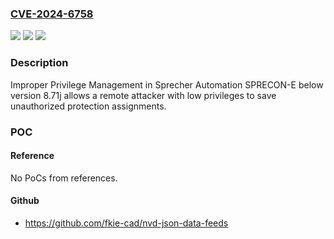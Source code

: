 ### [CVE-2024-6758](https://cve.mitre.org/cgi-bin/cvename.cgi?name=CVE-2024-6758)
![](https://img.shields.io/static/v1?label=Product&message=SPRECON-E&color=blue)
![](https://img.shields.io/static/v1?label=Version&message=0%3C%20%3C%208.71j%20&color=brighgreen)
![](https://img.shields.io/static/v1?label=Vulnerability&message=CWE-269%20Improper%20Privilege%20Management&color=brighgreen)

### Description

Improper Privilege Management in Sprecher Automation SPRECON-E below version 8.71j allows a remote attacker with low privileges to save unauthorized protection assignments.

### POC

#### Reference
No PoCs from references.

#### Github
- https://github.com/fkie-cad/nvd-json-data-feeds

